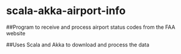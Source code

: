 # scala-akka-airport-info 

##Program to receive and process airport status codes from the FAA website

##Uses Scala and Akka to download and process the data
